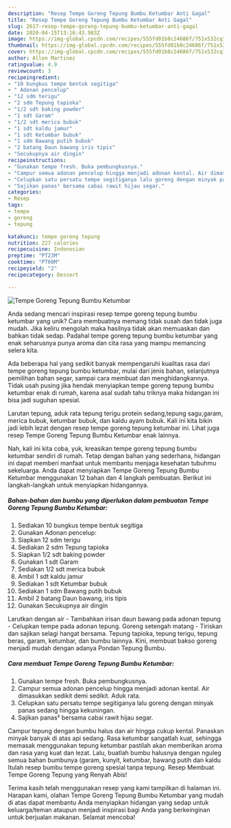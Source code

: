 ```yaml
---
description: "Resep Tempe Goreng Tepung Bumbu Ketumbar Anti Gagal"
title: "Resep Tempe Goreng Tepung Bumbu Ketumbar Anti Gagal"
slug: 2617-resep-tempe-goreng-tepung-bumbu-ketumbar-anti-gagal
date: 2020-04-15T13:16:43.983Z
image: https://img-global.cpcdn.com/recipes/555fd01b8c24686f/751x532cq70/tempe-goreng-tepung-bumbu-ketumbar-foto-resep-utama.jpg
thumbnail: https://img-global.cpcdn.com/recipes/555fd01b8c24686f/751x532cq70/tempe-goreng-tepung-bumbu-ketumbar-foto-resep-utama.jpg
cover: https://img-global.cpcdn.com/recipes/555fd01b8c24686f/751x532cq70/tempe-goreng-tepung-bumbu-ketumbar-foto-resep-utama.jpg
author: Allen Martinez
ratingvalue: 4.9
reviewcount: 3
recipeingredient:
- "10 bungkus tempe bentuk segitiga"
- " Adonan pencelup"
- "12 sdm terigu"
- "2 sdm Tepung tapioka"
- "1/2 sdt baking powder"
- "1 sdt Garam"
- "1/2 sdt merica bubuk"
- "1 sdt kaldu jamur"
- "1 sdt Ketumbar bubuk"
- "1 sdm Bawang putih bubuk"
- "2 batang Daun bawang iris tipis"
- "Secukupnya air dingin"
recipeinstructions:
- "Gunakan tempe fresh. Buka pembungkusnya."
- "Campur semua adonan pencelup hingga menjadi adonan kental. Air dimasukkan sedikit demi sedikit. Aduk rata."
- "Celupkan satu persatu tempe segitiganya lalu goreng dengan minyak panas sedang hingga kekuningan."
- "Sajikan panas² bersama cabai rawit hijau segar."
categories:
- Resep
tags:
- tempe
- goreng
- tepung

katakunci: tempe goreng tepung 
nutrition: 227 calories
recipecuisine: Indonesian
preptime: "PT23M"
cooktime: "PT60M"
recipeyield: "2"
recipecategory: Dessert

---
```



![Tempe Goreng Tepung Bumbu Ketumbar](https://img-global.cpcdn.com/recipes/555fd01b8c24686f/751x532cq70/tempe-goreng-tepung-bumbu-ketumbar-foto-resep-utama.jpg)

Anda sedang mencari inspirasi resep tempe goreng tepung bumbu ketumbar yang unik? Cara membuatnya memang tidak susah dan tidak juga mudah. Jika keliru mengolah maka hasilnya tidak akan memuaskan dan bahkan tidak sedap. Padahal tempe goreng tepung bumbu ketumbar yang enak seharusnya punya aroma dan cita rasa yang mampu memancing selera kita.

Ada beberapa hal yang sedikit banyak mempengaruhi kualitas rasa dari tempe goreng tepung bumbu ketumbar, mulai dari jenis bahan, selanjutnya pemilihan bahan segar, sampai cara membuat dan menghidangkannya. Tidak usah pusing jika hendak menyiapkan tempe goreng tepung bumbu ketumbar enak di rumah, karena asal sudah tahu triknya maka hidangan ini bisa jadi suguhan spesial.

Larutan tepung, aduk rata tepung terigu protein sedang,tepung sagu,garam, merica bubuk, ketumbar bubuk, dan kaldu ayam bubuk. Kali ini kita bikin jadi lebih lezat dengan resep tempe goreng tepung ketumbar ini. Lihat juga resep Tempe Goreng Tepung Bumbu Ketumbar enak lainnya.


Nah, kali ini kita coba, yuk, kreasikan tempe goreng tepung bumbu ketumbar sendiri di rumah. Tetap dengan bahan yang sederhana, hidangan ini dapat memberi manfaat untuk membantu menjaga kesehatan tubuhmu sekeluarga. Anda dapat menyiapkan Tempe Goreng Tepung Bumbu Ketumbar menggunakan 12 bahan dan 4 langkah pembuatan. Berikut ini langkah-langkah untuk menyiapkan hidangannya.

<!--inarticleads1-->

##### Bahan-bahan dan bumbu yang diperlukan dalam pembuatan Tempe Goreng Tepung Bumbu Ketumbar:

1. Sediakan 10 bungkus tempe bentuk segitiga
1. Gunakan  Adonan pencelup:
1. Siapkan 12 sdm terigu
1. Sediakan 2 sdm Tepung tapioka
1. Siapkan 1/2 sdt baking powder
1. Gunakan 1 sdt Garam
1. Sediakan 1/2 sdt merica bubuk
1. Ambil 1 sdt kaldu jamur
1. Sediakan 1 sdt Ketumbar bubuk
1. Sediakan 1 sdm Bawang putih bubuk
1. Ambil 2 batang Daun bawang, iris tipis
1. Gunakan Secukupnya air dingin


Larutkan dengan air - Tambahkan irisan daun bawang pada adonan tepung - Celupkan tempe pada adonan tepung. Goreng setengah matang - Tiriskan dan sajikan selagi hangat bersama. Tepung tapioka, tepung terigu, tepung beras, garam, ketumbar, dan bumbu lainnya. Kini, membuat bakso goreng menjadi mudah dengan adanya Pondan Tepung Bumbu. 

<!--inarticleads2-->

##### Cara membuat Tempe Goreng Tepung Bumbu Ketumbar:

1. Gunakan tempe fresh. Buka pembungkusnya.
1. Campur semua adonan pencelup hingga menjadi adonan kental. Air dimasukkan sedikit demi sedikit. Aduk rata.
1. Celupkan satu persatu tempe segitiganya lalu goreng dengan minyak panas sedang hingga kekuningan.
1. Sajikan panas² bersama cabai rawit hijau segar.


Campur tepung dengan bumbu halus dan air hingga cukup kental. Panaskan minyak banyak di atas api sedang. Rasa ketumbar sangatlah kuat, sehingga memasak menggunakan tepung ketumbar pastilah akan memberikan aroma dan rasa yang kuat dan lezat. Lalu, buatlah bumbu halusnya dengan nguleg semua bahan bumbunya (garam, kunyit, ketumbar, bawang putih dan kaldu Itulah resep bumbu tempe goreng spesial tanpa tepung. Resep Membuat Tempe Goreng Tepung yang Renyah Abis! 

Terima kasih telah menggunakan resep yang kami tampilkan di halaman ini. Harapan kami, olahan Tempe Goreng Tepung Bumbu Ketumbar yang mudah di atas dapat membantu Anda menyiapkan hidangan yang sedap untuk keluarga/teman ataupun menjadi inspirasi bagi Anda yang berkeinginan untuk berjualan makanan. Selamat mencoba!
